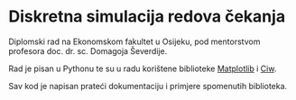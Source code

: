 # Diskretna simulacija redova čekanja
Diplomski rad na Ekonomskom fakultet u Osijeku, pod mentorstvom profesora doc. dr. sc. Domagoja Ševerdije.

Rad je pisan u Pythonu te su u radu korištene biblioteke [Matplotlib](https://matplotlib.org) i [Ciw](https://ciw.readthedocs.io/en/latest/).

Sav kod je napisan prateći dokumentaciju i primjere spomenutih biblioteka.
